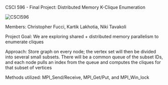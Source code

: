 CSCI 596 - Final Project: Distributed Memory K-Clique Enumeration

![CSCI596](/path/to/img.jpg)

Members: Christopher Fucci, Kartik Lakhotia, Niki Tavakoli

Project Goal: We are exploring shared + distributed memory parallelism to enumerate cliques

Approach: 
Store graph on every node; the vertex set will then be divided into several small subsets. There will be a common queue of the subset IDs, and each node pulls an index from the queue and computes the cliques for that subset of vertices

Methods utilized: MPI_Send/Receive, MPI_Get/Put, and MPI_Win_lock
